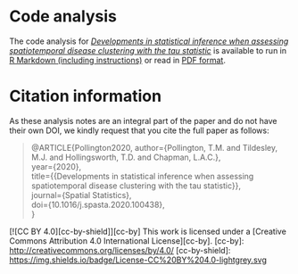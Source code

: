# Code analysis
The code analysis for [*Developments in statistical inference when assessing spatiotemporal disease clustering with the tau statistic*](https://doi.org/10.1016/j.spasta.2020.100438) is available to run in [R Markdown (including instructions)](code_analysis.Rmd) or read in [PDF format](code_analysis.pdf). 

# Citation information
As these analysis notes are an integral part of the paper and do not have their own DOI, we kindly request that you cite the full paper as follows:

> @ARTICLE{Pollington2020,
 author={Pollington, T.M. and Tildesley, M.J. and Hollingsworth, T.D. and Chapman, L.A.C.},  
 year={2020},  
 title={{Developments in statistical inference when assessing spatiotemporal disease clustering with the tau statistic}},  
 journal={Spatial Statistics},  
 doi={10.1016/j.spasta.2020.100438},  
}

[![CC BY 4.0][cc-by-shield]][cc-by] This work is licensed under a [Creative Commons Attribution 4.0 International
License][cc-by].
[cc-by]: http://creativecommons.org/licenses/by/4.0/
[cc-by-shield]: https://img.shields.io/badge/License-CC%20BY%204.0-lightgrey.svg
